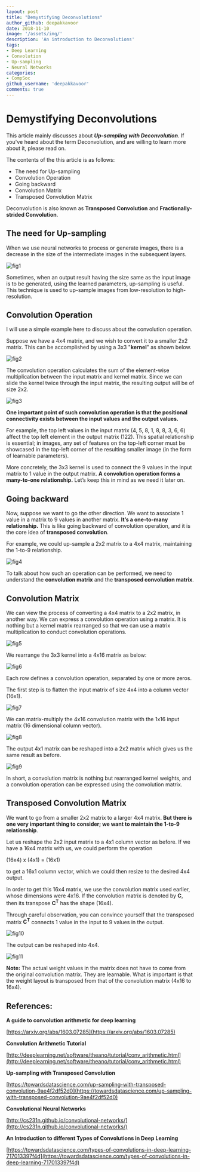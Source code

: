 ```yaml
---
layout: post
title: "Demystifying Deconvolutions"
author_github: deepakkavoor
date: 2018-11-10
image: '/assets/img/'
description: 'An introduction to Deconvolutions'
tags:
- Deep Learning
- Convolution
- Up-sampling
- Neural Networks
categories:
- CompSoc
github_username: 'deepakkavoor'
comments: true
---
```


# Demystifying Deconvolutions

This article mainly discusses about ***Up-sampling with Deconvolution***. If you've heard about the term Deconvolution, and are willing to learn more about it, please read on.

The contents of the this article is as follows:

* The need for Up-sampling
* Convolution Operation
* Going backward
* Convolution Matrix
* Transposed Convolution Matrix

Deconvolution is also known as **Transposed Convolution** and **Fractionally-strided Convolution**.


## The need for Up-sampling

When we use neural networks to process or generate images, there is a decrease in the size of the intermediate images in the subsequent layers.

![fig1](/blog/assets/img/deconv/p1.png)

Sometimes, when an output result having the size same as the input image is to be generated, using the learned parameters, up-sampling is useful. This technique is used to up-sample images from low-resolution to high-resolution.

## Convolution Operation

I will use a simple example here to discuss about the convolution operation.

Suppose we have a 4x4 matrix, and we wish to convert it to a smaller 2x2 matrix. This can be accomplished by using a 3x3 "**kernel**" as shown below.

![fig2](/blog/assets/img/deconv/p2.png)

The convolution operation calculates the sum of the element-wise multiplication between the input matrix and kernel matrix. Since we can slide the kernel twice through the input matrix, the resulting output will be of size 2x2.

![fig3](/blog/assets/img/deconv/p3.png)

**One important point of such convolution operation is that the positional connectivity exists between the input values and the output values.**

For example, the top left values in the input matrix (4, 5, 8, 1, 8, 8, 3, 6, 6) affect the top left element in the output matrix (122). This spatial relationship is essential; in images, any set of features on the top-left corner must be showcased in the top-left corner of the resulting smaller image (in the form of learnable parameters).

More concretely, the 3x3 kernel is used to connect the 9 values in the input matrix to 1 value in the output matrix. **A convolution operation forms a many-to-one relationship.** Let’s keep this in mind as we need it later on.

## Going backward

Now, suppose we want to go the other direction. We want to associate 1 value in a matrix to 9 values in another matrix. **It’s a one-to-many relationship.** This is like going backward of convolution operation, and it is the core idea of **transposed convolution**.

For example, we could up-sample a 2x2 matrix to a 4x4 matrix, maintaining the 1-to-9 relationship.

![fig4](/blog/assets/img/deconv/p4.png)

To talk about how such an operation can be performed, we need to understand the **convolution matrix** and the **transposed convolution matrix**.

## Convolution Matrix

We can view the process of converting a 4x4 matrix to a 2x2 matrix, in another way.
We can express a convolution operation using a matrix. It is nothing but a kernel matrix rearranged so that we can use a matrix multiplication to conduct convolution operations.

![fig5](/blog/assets/img/deconv/p5.png)

We rearrange the 3x3 kernel into a 4x16 matrix as below:

![fig6](/blog/assets/img/deconv/p6.png)

Each row defines a convolution operation, separated by one or more zeros.

The first step is to flatten the input matrix of size 4x4 into a column vector (16x1).

![fig7](/blog/assets/img/deconv/p7.png)

We can matrix-multiply the 4x16 convolution matrix with the 1x16 input matrix (16 dimensional column vector).

![fig8](/blog/assets/img/deconv/p8.png)

The output 4x1 matrix can be reshaped into a 2x2 matrix which gives us the same result as before.

![fig9](/blog/assets/img/deconv/p9.png)

In short, a convolution matrix is nothing but rearranged kernel weights, and a convolution operation can be expressed using the convolution matrix.

## Transposed Convolution Matrix

We want to go from a smaller 2x2 matrix to a larger 4x4 matrix. **But there is one very important thing to consider; we want to maintain the 1-to-9 relationship**.

Let us reshape the 2x2 input matrix to a 4x1 column vector as before. If we have a 16x4 matrix with us, we could perform the operation

(16x4)  x (4x1) = (16x1)

to get a 16x1 column vector, which we could then resize to the desired 4x4 output.

In order to get this 16x4 matrix, we use the convolution matrix used earlier, whose dimensions were 4x16. If the convolution matrix is denoted by **C**, then its transpose **C<sup>T</sup>** has the shape (16x4).

Through careful observation, you can convince yourself that the transposed matrix **C<sup>T</sup>** connects 1 value in the input to 9 values in the output.

![fig10](/blog/assets/img/deconv/p10.png)

The output can be reshaped into 4x4.

![fig11](/blog/assets/img/deconv/p11.png)

**Note:** The actual weight values in the matrix does not have to come from the original convolution matrix. They are learnable. What is important is that the weight layout is transposed from that of the convolution matrix (4x16 to 16x4).

## References:

**A guide to convolution arithmetic for deep learning**

[https://arxiv.org/abs/1603.07285](https://arxiv.org/abs/1603.07285)

**Convolution Arithmetic Tutorial**

[http://deeplearning.net/software/theano/tutorial/conv_arithmetic.html](http://deeplearning.net/software/theano/tutorial/conv_arithmetic.html)

**Up-sampling with Transposed Convolution**

[https://towardsdatascience.com/up-sampling-with-transposed-convolution-9ae4f2df52d0](https://towardsdatascience.com/up-sampling-with-transposed-convolution-9ae4f2df52d0)

**Convolutional Neural Networks**

[http://cs231n.github.io/convolutional-networks/](http://cs231n.github.io/convolutional-networks/)


**An Introduction to different Types of Convolutions in Deep Learning**

[https://towardsdatascience.com/types-of-convolutions-in-deep-learning-717013397f4d](https://towardsdatascience.com/types-of-convolutions-in-deep-learning-717013397f4d)
